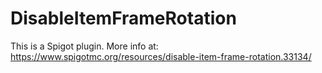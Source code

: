 # DisableItemFrameRotation
This is a Spigot plugin.
More info at: https://www.spigotmc.org/resources/disable-item-frame-rotation.33134/
